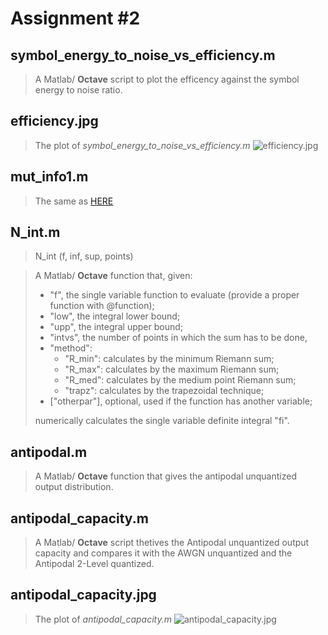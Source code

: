 # Assignment #2

## symbol_energy_to_noise_vs_efficiency.m

> A Matlab/ __Octave__ script to plot the efficency against the symbol energy to noise ratio.

## efficiency.jpg

>The plot of _symbol_energy_to_noise_vs_efficiency.m_
![efficiency.jpg](https://raw.github.com/alexpacini/Uni.Snippets/master/TIC/assignment02_apcap_numint/efficiency.jpg)

## mut_info1.m

>The same as [HERE](https://github.com/alexpacini/Uni.Snippets/tree/master/TIC/mut_info1)

## N_int.m

> 	N_int (f, inf, sup, points)

> A Matlab/ __Octave__ function that, given:
>
> * "f", the single variable function to evaluate (provide a proper function with @function);
> * "low", the integral lower bound;
> * "upp", the integral upper bound;
> * "intvs", the number of points in which the sum has to be done,
> * "method":
>     * "R_min": calculates by the minimum Riemann sum;
>     * "R_max": calculates by the maximum Riemann sum;
>     * "R_med": calculates by the medium point Riemann sum;
>     * "trapz": calculates by the trapezoidal technique;
> * ["otherpar"], optional, used if the function has another variable;
>
> numerically calculates the single variable definite integral "fi".

## antipodal.m

> A Matlab/ __Octave__ function that gives the antipodal unquantized output distribution.

## antipodal_capacity.m

> A Matlab/ __Octave__ script thetives the Antipodal unquantized output capacity and compares it with the AWGN unquantized and the Antipodal 2-Level quantized.

## antipodal_capacity.jpg

> The plot of _antipodal_capacity.m_
![antipodal_capacity.jpg](https://raw.github.com/alexpacini/Uni.Snippets/master/TIC/assignment02_apcap_numint/antipodal_capacity.jpg)
